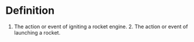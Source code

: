 # Definition

1.  The action or event of igniting a rocket engine. 2. The action or
    event of launching a rocket.
